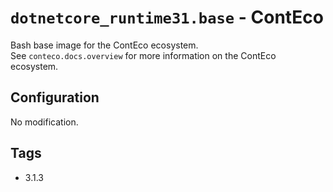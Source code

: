 # `dotnetcore_runtime31.base` - ContEco

Bash base image for the ContEco ecosystem.  
See `conteco.docs.overview` for more information on the ContEco ecosystem.

## Configuration

No modification.

## Tags

* 3.1.3

